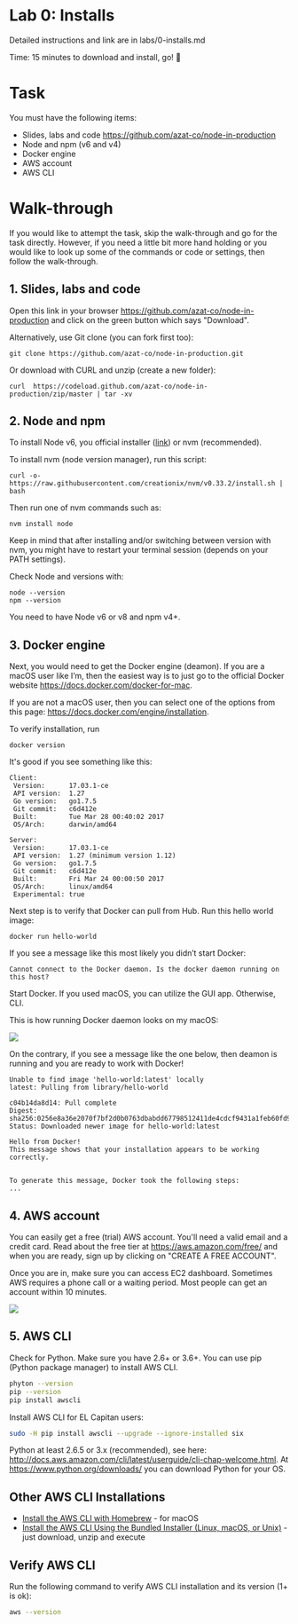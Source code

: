 # Lab 0: Installs


Detailed instructions and link are in labs/0-installs.md

Time: 15 minutes to download and install, go! 🚀


# Task

You must have the following items:

* Slides, labs and code  <https://github.com/azat-co/node-in-production>
* Node and npm (v6 and v4)
* Docker engine
* AWS account
* AWS CLI

# Walk-through

If you would like to attempt the task, skip the walk-through and go for the task directly. However, if you need a little bit more hand holding or you would like to look up some of the commands or code or settings, then follow the walk-through.

## 1. Slides, labs and code

Open this link in your browser <https://github.com/azat-co/node-in-production> and click on the green button which says "Download".


Alternatively, use Git clone (you can fork first too):

```
git clone https://github.com/azat-co/node-in-production.git
```

Or download with CURL and unzip (create a new folder):

```
curl  https://codeload.github.com/azat-co/node-in-production/zip/master | tar -xv
```

## 2. Node and npm


To install Node v6, you official installer ([link](https://nodejs.org/en/download)) or nvm (recommended).

To install nvm (node version manager), run this script:

```
curl -o- https://raw.githubusercontent.com/creationix/nvm/v0.33.2/install.sh | bash
```

Then run one of nvm commands such as:

```
nvm install node
```

Keep in mind that after installing and/or switching between version with nvm, you might have to restart your terminal session (depends on your PATH settings).

Check Node and versions with:

```
node --version
npm --version
```

You need to have Node v6 or v8 and npm v4+.

## 3. Docker engine

Next, you would need to get the Docker engine (deamon). If you are a macOS user like I’m, then the easiest way is to just go to the official Docker website <https://docs.docker.com/docker-for-mac>.

If you are not a macOS user, then you can select one of the options from this page: <https://docs.docker.com/engine/installation>.


To verify installation, run

```
docker version
```

It's good if you see something like this:

```
Client:
 Version:      17.03.1-ce
 API version:  1.27
 Go version:   go1.7.5
 Git commit:   c6d412e
 Built:        Tue Mar 28 00:40:02 2017
 OS/Arch:      darwin/amd64

Server:
 Version:      17.03.1-ce
 API version:  1.27 (minimum version 1.12)
 Go version:   go1.7.5
 Git commit:   c6d412e
 Built:        Fri Mar 24 00:00:50 2017
 OS/Arch:      linux/amd64
 Experimental: true
```

Next step is to verify that Docker can pull from Hub. Run this hello world image:

```
docker run hello-world
```

If you see a message like this most likely you didn’t start Docker:

```
Cannot connect to the Docker daemon. Is the docker daemon running on this host?
```

Start Docker. If you used macOS, you can utilize the GUI app. Otherwise, CLI.

This is how running Docker daemon looks on my macOS:

![](../images/docker-running.png)


On the contrary, if you see a message like the one below, then deamon is running and you are ready to work with Docker!

```
Unable to find image 'hello-world:latest' locally
latest: Pulling from library/hello-world

c04b14da8d14: Pull complete
Digest: sha256:0256e8a36e2070f7bf2d0b0763dbabdd67798512411de4cdcf9431a1feb60fd9
Status: Downloaded newer image for hello-world:latest

Hello from Docker!
This message shows that your installation appears to be working correctly.


To generate this message, Docker took the following steps:
...
```

## 4. AWS account


You can easily get a free (trial) AWS account. You'll need a valid email and a credit card. Read about the free tier at <https://aws.amazon.com/free/> and when you are ready, sign up by clicking on "CREATE A FREE ACCOUNT".


Once you are in, make sure you can access EC2 dashboard. Sometimes AWS requires a phone call or a waiting period. Most people can get an account within 10 minutes.

![](../images/aws-ec2.png)


## 5. AWS CLI


Check for Python. Make sure you have 2.6+ or 3.6+. You can use pip (Python package manager) to install AWS CLI.

```bash
phyton --version
pip --version
pip install awscli
```

Install AWS CLI for EL Capitan users:
```bash
sudo -H pip install awscli --upgrade --ignore-installed six
```

Python at least 2.6.5 or 3.x (recommended), see here: <http://docs.aws.amazon.com/cli/latest/userguide/cli-chap-welcome.html>. At <https://www.python.org/downloads/> you can download Python for your OS.


## Other AWS CLI Installations

* [Install the AWS CLI with Homebrew](http://docs.aws.amazon.com/cli/latest/userguide/cli-install-macos.html#awscli-install-osx-homebrew) - for macOS
* [Install the AWS CLI Using the Bundled Installer (Linux, macOS, or Unix)](http://docs.aws.amazon.com/cli/latest/userguide/awscli-install-bundle.html) - just download, unzip and execute

## Verify AWS CLI

Run the following command to verify AWS CLI installation and its version (1+ is ok):

```bash
aws --version
```
